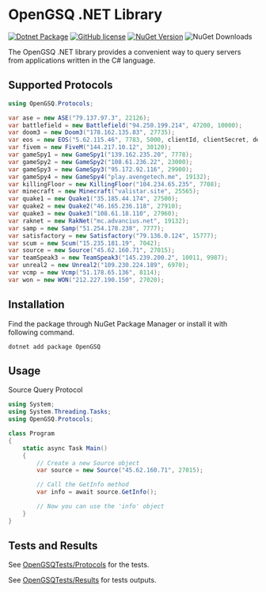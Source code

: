 # OpenGSQ .NET Library
[![Dotnet Package](https://github.com/opengsq/opengsq-dotnet/actions/workflows/dotnet-package.yml/badge.svg)](https://github.com/opengsq/opengsq-dotnet/actions/workflows/dotnet-package.yml)
[![GitHub license](https://img.shields.io/github/license/opengsq/opengsq-dotnet)](https://github.com/opengsq/opengsq-dotnet/blob/main/LICENSE)
[![NuGet Version](http://img.shields.io/nuget/v/OpenGSQ.svg?style=flat)](https://www.nuget.org/packages/OpenGSQ/)
![NuGet Downloads](https://img.shields.io/nuget/dt/OpenGSQ)

The OpenGSQ .NET library provides a convenient way to query servers from applications written in the C# language.

## Supported Protocols
```cs
using OpenGSQ.Protocols;

var ase = new ASE("79.137.97.3", 22126);
var battlefield = new Battlefield("94.250.199.214", 47200, 10000);
var doom3 = new Doom3("178.162.135.83", 27735);
var eos = new EOS("5.62.115.46", 7783, 5000, clientId, clientSecret, deploymentId);
var fivem = new FiveM("144.217.10.12", 30120);
var gameSpy1 = new GameSpy1("139.162.235.20", 7778);
var gameSpy2 = new GameSpy2("108.61.236.22", 23000);
var gameSpy3 = new GameSpy3("95.172.92.116", 29900);
var gameSpy4 = new GameSpy4("play.avengetech.me", 19132);
var killingFloor = new KillingFloor("104.234.65.235", 7708);
var minecraft = new Minecraft("valistar.site", 25565);
var quake1 = new Quake1("35.185.44.174", 27500);
var quake2 = new Quake2("46.165.236.118", 27910);
var quake3 = new Quake3("108.61.18.110", 27960);
var raknet = new RakNet("mc.advancius.net", 19132);
var samp = new Samp("51.254.178.238", 7777);
var satisfactory = new Satisfactory("79.136.0.124", 15777);
var scum = new Scum("15.235.181.19", 7042);
var source = new Source("45.62.160.71", 27015);
var teamSpeak3 = new TeamSpeak3("145.239.200.2", 10011, 9987);
var unreal2 = new Unreal2("109.230.224.189", 6970);
var vcmp = new Vcmp("51.178.65.136", 8114);
var won = new WON("212.227.190.150", 27020);
```

## Installation

Find the package through NuGet Package Manager or install it with following command.

```
dotnet add package OpenGSQ
```

## Usage

Source Query Protocol

```cs
using System;
using System.Threading.Tasks;
using OpenGSQ.Protocols;

class Program
{
    static async Task Main()
    {
        // Create a new Source object
        var source = new Source("45.62.160.71", 27015);

        // Call the GetInfo method
        var info = await source.GetInfo();

        // Now you can use the 'info' object
    }
}
```

## Tests and Results

See [OpenGSQTests/Protocols](/OpenGSQTests/Protocols) for the tests.

See [OpenGSQTests/Results](/OpenGSQTests/Results) for tests outputs.
